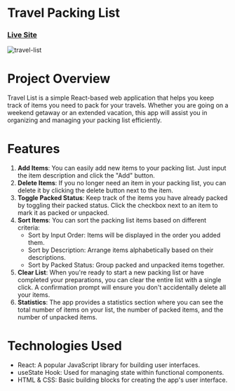 ﻿# Travel Packing List

### [Live Site](https://travel-items.netlify.app/)

![travel-list](https://github.com/ehasan8115/travel-packing-list/assets/90134278/d359ac63-2e10-4a9a-93a6-ec70a728010c)

# Project Overview
Travel List is a simple React-based web application that helps you keep track of items you need to pack for your travels. Whether you are going on a weekend getaway or an extended vacation, this app will assist you in organizing and managing your packing list efficiently.

# Features
1. **Add Items**: You can easily add new items to your packing list. Just input the item description and click the "Add" button.
1. **Delete Items**: If you no longer need an item in your packing list, you can delete it by clicking the delete button next to the item.
1. **Toggle Packed Status**: Keep track of the items you have already packed by toggling their packed status. Click the checkbox next to an item to mark it as packed or unpacked.
1. **Sort Items**: You can sort the packing list items based on different criteria:
   - Sort by Input Order: Items will be displayed in the order you added them.
   -	Sort by Description: Arrange items alphabetically based on their descriptions.
   - Sort by Packed Status: Group packed and unpacked items together.
1. **Clear List**: When you're ready to start a new packing list or have completed your preparations, you can clear the entire list with a single click. A confirmation prompt will ensure you don't accidentally delete all your items.
1. **Statistics**: The app provides a statistics section where you can see the total number of items on your list, the number of packed items, and the number of unpacked items.

# Technologies Used
-	React: A popular JavaScript library for building user interfaces.
-	useState Hook: Used for managing state within functional components.
-	HTML & CSS: Basic building blocks for creating the app's user interface.
